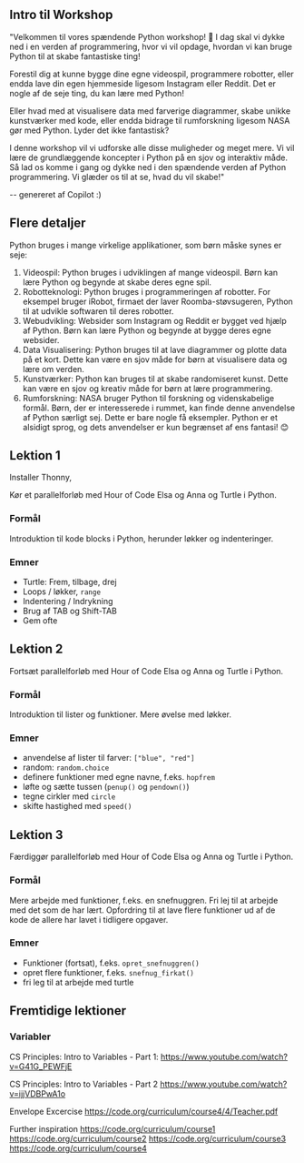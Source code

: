 ## Intro til Workshop

"Velkommen til vores spændende Python workshop! 🎉 I dag skal vi dykke ned i en verden af programmering, hvor vi vil opdage, hvordan vi kan bruge Python til at skabe fantastiske ting!

Forestil dig at kunne bygge dine egne videospil, programmere robotter, eller endda lave din egen hjemmeside ligesom Instagram eller Reddit. Det er nogle af de seje ting, du kan lære med Python!

Eller hvad med at visualisere data med farverige diagrammer, skabe unikke kunstværker med kode, eller endda bidrage til rumforskning ligesom NASA gør med Python. Lyder det ikke fantastisk?

I denne workshop vil vi udforske alle disse muligheder og meget mere. Vi vil lære de grundlæggende koncepter i Python på en sjov og interaktiv måde. Så lad os komme i gang og dykke ned i den spændende verden af Python programmering. Vi glæder os til at se, hvad du vil skabe!"

-- genereret af Copilot :)

## Flere detaljer

Python bruges i mange virkelige applikationer, som børn måske synes er seje:

1. Videospil: Python bruges i udviklingen af mange videospil. Børn kan lære Python og begynde at skabe deres egne spil.
2. Robotteknologi: Python bruges i programmeringen af robotter. For eksempel bruger iRobot, firmaet der laver Roomba-støvsugeren, Python til at udvikle softwaren til deres robotter.
3. Webudvikling: Websider som Instagram og Reddit er bygget ved hjælp af Python. Børn kan lære Python og begynde at bygge deres egne websider.
4. Data Visualisering: Python bruges til at lave diagrammer og plotte data på et kort. Dette kan være en sjov måde for børn at visualisere data og lære om verden.
6. Kunstværker: Python kan bruges til at skabe randomiseret kunst. Dette kan være en sjov og kreativ måde for børn at lære programmering.
6. Rumforskning: NASA bruger Python til forskning og videnskabelige formål. Børn, der er interesserede i rummet, kan finde denne anvendelse af Python særligt sej.
Dette er bare nogle få eksempler. Python er et alsidigt sprog, og dets anvendelser er kun begrænset af ens fantasi! 😊

## Lektion 1

Installer Thonny,

Kør et parallelforløb med Hour of Code Elsa og Anna og Turtle i Python.

### Formål

Introduktion til kode blocks i Python, herunder løkker og indenteringer.

### Emner

- Turtle: Frem, tilbage, drej
- Loops / løkker, `range`
- Indentering / Indrykning
- Brug af TAB og Shift-TAB
- Gem ofte


## Lektion 2

Fortsæt parallelforløb med Hour of Code Elsa og Anna og Turtle i Python.

### Formål

Introduktion til lister og funktioner. Mere øvelse med løkker.

### Emner

- anvendelse af lister til farver: `["blue", "red"]`
- random: `random.choice`
- definere funktioner med egne navne, f.eks. `hopfrem`
- løfte og sætte tussen (`penup()` og `pendown()`)
- tegne cirkler med `circle` 
- skifte hastighed med `speed()`


## Lektion 3

Færdiggør parallelforløb med Hour of Code Elsa og Anna og Turtle i Python.

### Formål

Mere arbejde med funktioner, f.eks. en snefnuggren. Fri lej til at arbejde med det som de har lært. Opfordring til at lave flere funktioner ud af de kode de allere har lavet i tidligere opgaver.

### Emner

- Funktioner (fortsat), f.eks. `opret_snefnuggren()`
- opret flere funktioner, f.eks. `snefnug_firkat()`
- fri leg til at arbejde med turtle


## Fremtidige lektioner

### Variabler

CS Principles: Intro to Variables - Part 1:
https://www.youtube.com/watch?v=G41G_PEWFjE

CS Principles: Intro to Variables - Part 2
https://www.youtube.com/watch?v=ijjVDBPwA1o

Envelope Excercise
https://code.org/curriculum/course4/4/Teacher.pdf

Further inspiration
https://code.org/curriculum/course1
https://code.org/curriculum/course2
https://code.org/curriculum/course3
https://code.org/curriculum/course4


